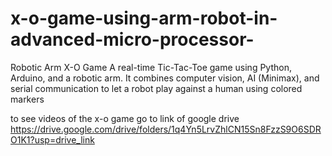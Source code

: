 # x-o-game-using-arm-robot-in-advanced-micro-processor-
Robotic Arm X-O Game  A real-time Tic-Tac-Toe game using Python, Arduino, and a robotic arm. It combines computer vision, AI (Minimax), and serial communication to let a robot play against a human using colored markers



to see videos of the x-o game go to link of google drive https://drive.google.com/drive/folders/1q4Yn5LrvZhlCN15Sn8FzzS9O6SDRO1K1?usp=drive_link
